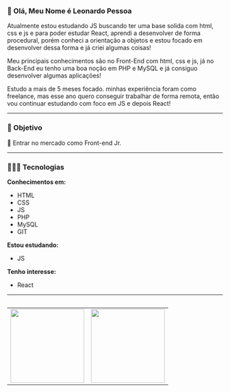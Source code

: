 ### 👋 Olá, Meu Nome é Leonardo Pessoa

<p>Atualmente estou estudando JS buscando ter uma base solida com html, css e js e para poder estudar React, aprendi a desenvolver de forma procedural, porém conheci a orientação a objetos e estou focado em desenvolver dessa forma e já criei algumas coisas!</p>

<p>Meu principais conhecimentos são no Front-End com html, css e js, já no Back-End eu tenho uma boa noção em PHP e MySQL e já consiguo desenvolver algumas aplicações!</p>

<p>Estudo a mais de 5 meses focado. minhas experiência foram como freelance, mas esse ano quero conseguir trabalhar de forma remota, então vou continuar estudando com foco em JS e depois React!</p>

---

### 🎯 Objetivo
<p>📌 Entrar no mercado como Front-end Jr.</p> 

---

### 👨🏼‍💻 Tecnologias
**Conhecimentos em:**

<p align="left">
  <ul>
    <li>HTML</li>
    <li>CSS</li>
    <li>JS</li>
    <li>PHP</li>
    <li>MySQL</li>
    <li>GIT</li>
   </ul>
</p>

**Estou estudando:**

<p align="left">
  <ul>
    <li>JS</li>
  </ul>
</p>

**Tenho interesse:**

<p align="left">
  <ul>
    <li>React</li>
  </ul>
</p>

---

<table align='left'>
  <row>
    <td>
     <!-- Card -->
      <img height='172' src='https://github-readme-stats.vercel.app/api/top-langs/?username=leonardopess&layout=compact'>
    </td>
    <td>
      <img height='172' src='https://github-readme-stats.vercel.app/api?username=leonardopess&show_icons=true&theme=dark'>
    </td>
  </row>
</table>
